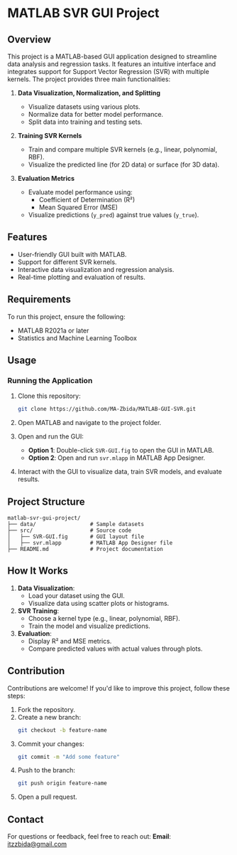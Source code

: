 # MATLAB SVR GUI Project

## Overview
This project is a MATLAB-based GUI application designed to streamline data analysis and regression tasks. It features an intuitive interface and integrates support for Support Vector Regression (SVR) with multiple kernels. The project provides three main functionalities:

1. **Data Visualization, Normalization, and Splitting**
   - Visualize datasets using various plots.
   - Normalize data for better model performance.
   - Split data into training and testing sets.

2. **Training SVR Kernels**
   - Train and compare multiple SVR kernels (e.g., linear, polynomial, RBF).
   - Visualize the predicted line (for 2D data) or surface (for 3D data).

3. **Evaluation Metrics**
   - Evaluate model performance using:
     - Coefficient of Determination (R²)
     - Mean Squared Error (MSE)
   - Visualize predictions (`y_pred`) against true values (`y_true`).

## Features
- User-friendly GUI built with MATLAB.
- Support for different SVR kernels.
- Interactive data visualization and regression analysis.
- Real-time plotting and evaluation of results.

## Requirements
To run this project, ensure the following:

- MATLAB R2021a or later
- Statistics and Machine Learning Toolbox

## Usage

### Running the Application
1. Clone this repository:
   ```bash
   git clone https://github.com/MA-Zbida/MATLAB-GUI-SVR.git
   ```
2. Open MATLAB and navigate to the project folder.
3. Open and run the GUI:
   - **Option 1**: Double-click `SVR-GUI.fig` to open the GUI in MATLAB.
   - **Option 2**: Open and run `svr.mlapp` in MATLAB App Designer.

4. Interact with the GUI to visualize data, train SVR models, and evaluate results.


## Project Structure
```
matlab-svr-gui-project/
├── data/                 # Sample datasets
├── src/                  # Source code
│   ├── SVR-GUI.fig       # GUI layout file
│   ├── svr.mlapp         # MATLAB App Designer file
├── README.md             # Project documentation
```

## How It Works
1. **Data Visualization**:
   - Load your dataset using the GUI.
   - Visualize data using scatter plots or histograms.
2. **SVR Training**:
   - Choose a kernel type (e.g., linear, polynomial, RBF).
   - Train the model and visualize predictions.
3. **Evaluation**:
   - Display R² and MSE metrics.
   - Compare predicted values with actual values through plots.

## Contribution
Contributions are welcome! If you'd like to improve this project, follow these steps:
1. Fork the repository.
2. Create a new branch:
   ```bash
   git checkout -b feature-name
   ```
3. Commit your changes:
   ```bash
   git commit -m "Add some feature"
   ```
4. Push to the branch:
   ```bash
   git push origin feature-name
   ```
5. Open a pull request.

## Contact
For questions or feedback, feel free to reach out:
 **Email**: itzzbida@gmail.com
